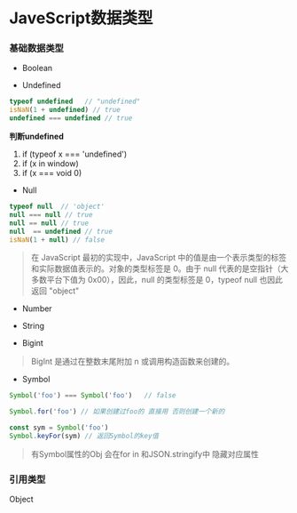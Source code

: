 # JaveScript数据类型

### 基础数据类型

- Boolean

- Undefined

``` js
typeof undefined   // "undefined"
isNaN(1 + undefined) // true
undefined === undefined // true
```

**判断undefined**
1. if (typeof x === 'undefined')
2. if (x in window)
3. if (x === void 0)

- Null

``` js
typeof null  // 'object'
null === null // true
null == null // true
null  == undefined // true
isNaN(1 + null) // false
```

> 在 JavaScript 最初的实现中，JavaScript 中的值是由一个表示类型的标签和实际数据值表示的。对象的类型标签是 0。由于 null 代表的是空指针（大多数平台下值为 0x00），因此，null 的类型标签是 0，typeof null 也因此返回 "object"


- Number

- String

- Bigint
> BigInt 是通过在整数末尾附加 n 或调用构造函数来创建的。



- Symbol

``` js
Symbol('foo') === Symbol('foo')   // false

Symbol.for('foo') // 如果创建过foo的 直接用 否则创建一个新的

const sym = Symbol('foo')
Symbol.keyFor(sym) // 返回Symbol的key值

```

> 有Symbol属性的Obj 会在for in 和JSON.stringify中 隐藏对应属性

### 引用类型

Object